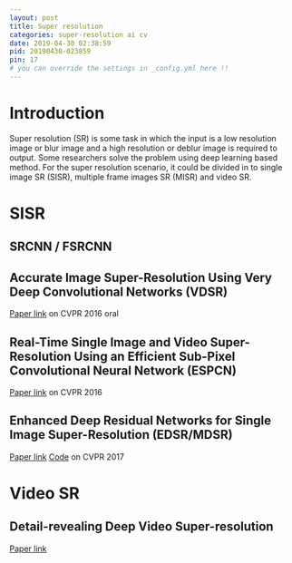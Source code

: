 ```yaml
---
layout: post
title: Super resolution
categories: super-resolution ai cv
date: 2019-04-30 02:38:59
pid: 20190430-023859
pin: 17
# you can override the settings in _config.yml here !!
---
```


# Introduction
Super resolution (SR) is some task in which the input is a low resolution image or blur image and a high resolution or deblur image is required to output. Some researchers solve the problem using deep learning based method. For the super resolution scenario, it could be divided in to single image SR (SISR), multiple frame images SR (MISR) and video SR.

# SISR

## SRCNN / FSRCNN

## Accurate Image Super-Resolution Using Very Deep Convolutional Networks (VDSR)
[Paper link](https://arxiv.org/abs/1511.04587)
on CVPR 2016 oral

## Real-Time Single Image and Video Super-Resolution Using an Efficient Sub-Pixel Convolutional Neural Network (ESPCN)
[Paper link](https://arxiv.org/abs/1609.05158)
on CVPR 2016

## Enhanced Deep Residual Networks for Single Image Super-Resolution (EDSR/MDSR)
[Paper link](https://arxiv.org/abs/1707.02921)
[Code](https://github.com/limbee/NTIRE2017)
on CVPR 2017


# Video SR
## Detail-revealing Deep Video Super-resolution
[Paper link](https://arxiv.org/abs/1704.02738)


